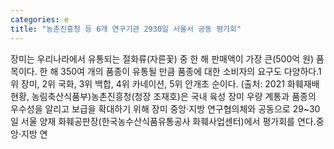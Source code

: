```yaml
---
categories: e
title: "농촌진흥청 등 6개 연구기관 2930일 서울서 공동 평가회"
---
```

장미는 우리나라에서 유통되는 절화류(자른꽃) 중 한 해 판매액이 가장 큰(500억 원) 품목이다. 한 해 350여 개의 품종이 유통될 만큼 품종에 대한 소비자의 요구도 다양하다.1위 장미, 2위 국화, 3위 백합, 4위 카네이션, 5위 안개초 순이다. (출처: 2021 화훼재배현황, 농림축산식품부)농촌진흥청(청장 조재호)은 국내 육성 장미 우량 계통과 품종의 우수성을 알리고 보급을 확대하기 위해 장미 중앙·지방 연구협의체와 공동으로 29~30일 서울 양재 화훼공판장(한국농수산식품유통공사 화훼사업센터)에서 평가회를 연다.중앙·지방 연